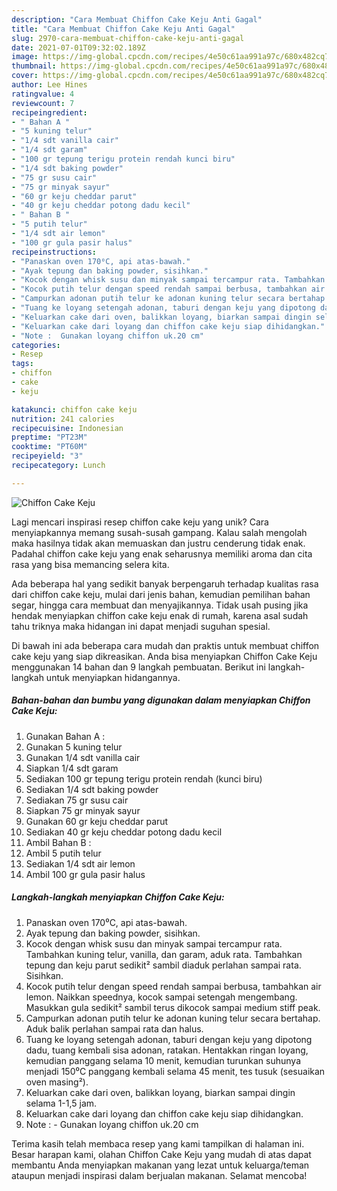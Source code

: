 ```yaml
---
description: "Cara Membuat Chiffon Cake Keju Anti Gagal"
title: "Cara Membuat Chiffon Cake Keju Anti Gagal"
slug: 2970-cara-membuat-chiffon-cake-keju-anti-gagal
date: 2021-07-01T09:32:02.189Z
image: https://img-global.cpcdn.com/recipes/4e50c61aa991a97c/680x482cq70/chiffon-cake-keju-foto-resep-utama.jpg
thumbnail: https://img-global.cpcdn.com/recipes/4e50c61aa991a97c/680x482cq70/chiffon-cake-keju-foto-resep-utama.jpg
cover: https://img-global.cpcdn.com/recipes/4e50c61aa991a97c/680x482cq70/chiffon-cake-keju-foto-resep-utama.jpg
author: Lee Hines
ratingvalue: 4
reviewcount: 7
recipeingredient:
- " Bahan A "
- "5 kuning telur"
- "1/4 sdt vanilla cair"
- "1/4 sdt garam"
- "100 gr tepung terigu protein rendah kunci biru"
- "1/4 sdt baking powder"
- "75 gr susu cair"
- "75 gr minyak sayur"
- "60 gr keju cheddar parut"
- "40 gr keju cheddar potong dadu kecil"
- " Bahan B "
- "5 putih telur"
- "1/4 sdt air lemon"
- "100 gr gula pasir halus"
recipeinstructions:
- "Panaskan oven 170⁰C, api atas-bawah."
- "Ayak tepung dan baking powder, sisihkan."
- "Kocok dengan whisk susu dan minyak sampai tercampur rata. Tambahkan kuning telur, vanilla, dan garam, aduk rata. Tambahkan tepung dan keju parut sedikit² sambil diaduk perlahan sampai rata. Sisihkan."
- "Kocok putih telur dengan speed rendah sampai berbusa, tambahkan air lemon. Naikkan speednya, kocok sampai setengah mengembang. Masukkan gula sedikit² sambil terus dikocok sampai medium stiff peak."
- "Campurkan adonan putih telur ke adonan kuning telur secara bertahap. Aduk balik perlahan sampai rata dan halus."
- "Tuang ke loyang setengah adonan, taburi dengan keju yang dipotong dadu, tuang kembali sisa adonan, ratakan. Hentakkan ringan loyang, kemudian panggang selama 10 menit, kemudian turunkan suhunya menjadi 150⁰C panggang kembali selama 45 menit, tes tusuk (sesuaikan oven masing²)."
- "Keluarkan cake dari oven, balikkan loyang, biarkan sampai dingin selama 1-1,5 jam."
- "Keluarkan cake dari loyang dan chiffon cake keju siap dihidangkan."
- "Note :  Gunakan loyang chiffon uk.20 cm"
categories:
- Resep
tags:
- chiffon
- cake
- keju

katakunci: chiffon cake keju 
nutrition: 241 calories
recipecuisine: Indonesian
preptime: "PT23M"
cooktime: "PT60M"
recipeyield: "3"
recipecategory: Lunch

---
```



![Chiffon Cake Keju](https://img-global.cpcdn.com/recipes/4e50c61aa991a97c/680x482cq70/chiffon-cake-keju-foto-resep-utama.jpg)

Lagi mencari inspirasi resep chiffon cake keju yang unik? Cara menyiapkannya memang susah-susah gampang. Kalau salah mengolah maka hasilnya tidak akan memuaskan dan justru cenderung tidak enak. Padahal chiffon cake keju yang enak seharusnya memiliki aroma dan cita rasa yang bisa memancing selera kita.

Ada beberapa hal yang sedikit banyak berpengaruh terhadap kualitas rasa dari chiffon cake keju, mulai dari jenis bahan, kemudian pemilihan bahan segar, hingga cara membuat dan menyajikannya. Tidak usah pusing jika hendak menyiapkan chiffon cake keju enak di rumah, karena asal sudah tahu triknya maka hidangan ini dapat menjadi suguhan spesial.




Di bawah ini ada beberapa cara mudah dan praktis untuk membuat chiffon cake keju yang siap dikreasikan. Anda bisa menyiapkan Chiffon Cake Keju menggunakan 14 bahan dan 9 langkah pembuatan. Berikut ini langkah-langkah untuk menyiapkan hidangannya.

<!--inarticleads1-->

##### Bahan-bahan dan bumbu yang digunakan dalam menyiapkan Chiffon Cake Keju:

1. Gunakan  Bahan A :
1. Gunakan 5 kuning telur
1. Gunakan 1/4 sdt vanilla cair
1. Siapkan 1/4 sdt garam
1. Sediakan 100 gr tepung terigu protein rendah (kunci biru)
1. Sediakan 1/4 sdt baking powder
1. Sediakan 75 gr susu cair
1. Siapkan 75 gr minyak sayur
1. Gunakan 60 gr keju cheddar parut
1. Sediakan 40 gr keju cheddar potong dadu kecil
1. Ambil  Bahan B :
1. Ambil 5 putih telur
1. Sediakan 1/4 sdt air lemon
1. Ambil 100 gr gula pasir halus




<!--inarticleads2-->

##### Langkah-langkah menyiapkan Chiffon Cake Keju:

1. Panaskan oven 170⁰C, api atas-bawah.
1. Ayak tepung dan baking powder, sisihkan.
1. Kocok dengan whisk susu dan minyak sampai tercampur rata. Tambahkan kuning telur, vanilla, dan garam, aduk rata. Tambahkan tepung dan keju parut sedikit² sambil diaduk perlahan sampai rata. Sisihkan.
1. Kocok putih telur dengan speed rendah sampai berbusa, tambahkan air lemon. Naikkan speednya, kocok sampai setengah mengembang. Masukkan gula sedikit² sambil terus dikocok sampai medium stiff peak.
1. Campurkan adonan putih telur ke adonan kuning telur secara bertahap. Aduk balik perlahan sampai rata dan halus.
1. Tuang ke loyang setengah adonan, taburi dengan keju yang dipotong dadu, tuang kembali sisa adonan, ratakan. Hentakkan ringan loyang, kemudian panggang selama 10 menit, kemudian turunkan suhunya menjadi 150⁰C panggang kembali selama 45 menit, tes tusuk (sesuaikan oven masing²).
1. Keluarkan cake dari oven, balikkan loyang, biarkan sampai dingin selama 1-1,5 jam.
1. Keluarkan cake dari loyang dan chiffon cake keju siap dihidangkan.
1. Note :  - Gunakan loyang chiffon uk.20 cm




Terima kasih telah membaca resep yang kami tampilkan di halaman ini. Besar harapan kami, olahan Chiffon Cake Keju yang mudah di atas dapat membantu Anda menyiapkan makanan yang lezat untuk keluarga/teman ataupun menjadi inspirasi dalam berjualan makanan. Selamat mencoba!
